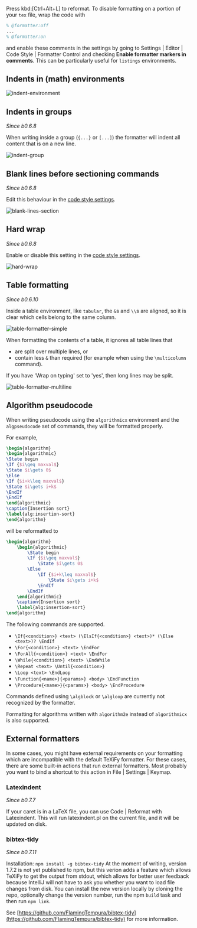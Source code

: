 Press kbd:[Ctrl+Alt+L] to reformat.
To disable formatting on a portion of your `tex` file, wrap the code with

```latex
% @formatter:off
...
% @formatter:on
```

and enable these comments in the settings by going to <ui-path>Settings | Editor | Code Style | Formatter Control</ui-path> and checking **Enable formatter markers in comments**.
This can be particularly useful for `listings` environments.

## Indents in (math) environments

![indent-environment](https://raw.githubusercontent.com/wiki/Hannah-Sten/TeXiFy-IDEA/Reading/figures/indent-environment.gif)

## Indents in groups

_Since b0.6.8_

When writing inside a group (`{...}` or `[...]`) the formatter will indent all content that is on a new line.

![indent-group](https://raw.githubusercontent.com/wiki/Hannah-Sten/TeXiFy-IDEA/Reading/figures/indent-group.gif)

## Blank lines before sectioning commands

_Since b0.6.8_

Edit this behaviour in the [code style settings](Code-style-settings#section-newlines).

![blank-lines-section](https://raw.githubusercontent.com/wiki/Hannah-Sten/TeXiFy-IDEA/Reading/figures/blank-lines-section.gif)

## Hard wrap

_Since b0.6.8_

Enable or disable this setting in the [code style settings](Code-style-settings#hard-wrap).

![hard-wrap](https://raw.githubusercontent.com/wiki/Hannah-Sten/TeXiFy-IDEA/Reading/figures/hard-wrap.gif)

## Table formatting

_Since b0.6.10_

Inside a table environment, like `tabular`, the ``&``s and ``\\``s are aligned, so it is clear which cells belong to the same column.

![table-formatter-simple](https://raw.githubusercontent.com/wiki/Hannah-Sten/TeXiFy-IDEA/Reading/figures/table-formatter-simple.gif)

When formatting the contents of a table, it ignores all table lines that

* are split over multiple lines, or
* contain less `&` than required (for example when using the `\multicolumn` command).

If you have 'Wrap on typing' set to 'yes', then long lines may be split.

![table-formatter-multiline](https://raw.githubusercontent.com/wiki/Hannah-Sten/TeXiFy-IDEA/Reading/figures/table-formatter-multiline.gif)

## Algorithm pseudocode

When writing pseudocode using the `algorithmicx` environment and the `algpseudocode` set of commands, they will be formatted properly.

For example,
```latex
\begin{algorithm}
\begin{algorithmic}
\State begin
\If {$i\geq maxval$}
\State $i\gets 0$
\Else
\If {$i+k\leq maxval$}
\State $i\gets i+k$
\EndIf
\EndIf
\end{algorithmic}
\caption{Insertion sort}
\label{alg:insertion-sort}
\end{algorithm}
```

will be reformatted to

```latex
\begin{algorithm}
    \begin{algorithmic}
        \State begin
        \If {$i\geq maxval$}
            \State $i\gets 0$
        \Else
            \If {$i+k\leq maxval$}
                \State $i\gets i+k$
            \EndIf
        \EndIf
    \end{algorithmic}
    \caption{Insertion sort}
    \label{alg:insertion-sort}
\end{algorithm}
```

The following commands are supported.

* `\If{<condition>} <text> (\ElsIf{<condition>} <text>)* (\Else <text>)? \EndIf`
* `\For{<condition>} <text> \EndFor`
* `\ForAll{<condition>} <text> \EndFor`
* `\While{<condition>} <text> \EndWhile`
* `\Repeat <text> \Until{<condition>}`
* `\Loop <text> \EndLoop`
* `\Function{<name>}{<params>} <body> \EndFunction`
* `\Procedure{<name>}{<params>} <body> \EndProcedure`

Commands defined using `\algblock` or `\algloop` are currently not recognized by the formatter.

Formatting for algorithms written with `algorithm2e` instead of `algorithmicx` is also supported.

## External formatters

In some cases, you might have external requirements on your formatting which are incompatible with the default TeXiFy formatter.
For these cases, there are some built-in actions that run external formatters.
Most probably you want to bind a shortcut to this action in <ui-path>File | Settings | Keymap</ui-path>.

### Latexindent
_Since b0.7.7_

If your caret is in a LaTeX file, you can use <ui-path>Code | Reformat with Latexindent</ui-path>.
This will run latexindent.pl on the current file, and it will be updated on disk.

### bibtex-tidy
_Since b0.7.11_

Installation: `npm install -g bibtex-tidy`
At the moment of writing, version 1.7.2 is not yet published to npm, but this verion adds a feature which allows TeXiFy to get the output from stdout, which allows for better user feedback because IntelliJ will not have to ask you whether you want to load file changes from disk.
You can install the new version locally by cloning the repo, optionally change the version number, run the npm `build` task and then run `npm link`.

See [https://github.com/FlamingTempura/bibtex-tidy](https://github.com/FlamingTempura/bibtex-tidy) for more information.
